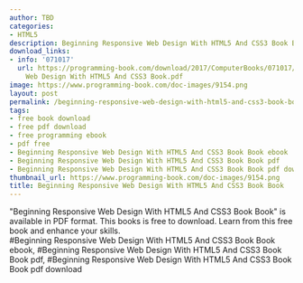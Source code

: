 ```yaml
---
author: TBD
categories:
- HTML5
description: Beginning Responsive Web Design With HTML5 And CSS3 Book Book
download_links:
- info: '071017'
  url: https://programming-book.com/download/2017/ComputerBooks/071017/Beginning Responsive
    Web Design With HTML5 And CSS3 Book.pdf
image: https://www.programming-book.com/doc-images/9154.png
layout: post
permalink: /beginning-responsive-web-design-with-html5-and-css3-book-book.html
tags:
- free book download
- free pdf download
- free programming ebook
- pdf free
- Beginning Responsive Web Design With HTML5 And CSS3 Book Book ebook
- Beginning Responsive Web Design With HTML5 And CSS3 Book Book pdf
- Beginning Responsive Web Design With HTML5 And CSS3 Book Book pdf download
thumbnail_url: https://www.programming-book.com/doc-images/9154.png
title: Beginning Responsive Web Design With HTML5 And CSS3 Book Book
---
```


 
<div class="item-desc text-justify">
  "Beginning Responsive Web Design With HTML5 And CSS3 Book Book" is available in PDF format. This books is free to download. Learn from this free book and enhance your skills.
  <br>
  #Beginning Responsive Web Design With HTML5 And CSS3 Book Book ebook, #Beginning Responsive Web Design With HTML5 And CSS3 Book Book pdf, #Beginning Responsive Web Design With HTML5 And CSS3 Book Book pdf download
</div>